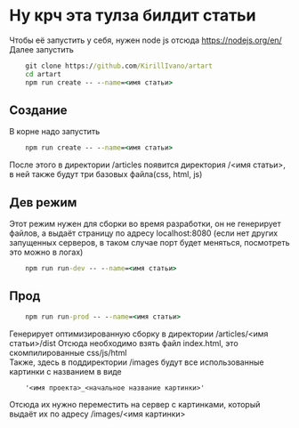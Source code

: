 # Ну крч эта тулза билдит статьи

Чтобы её запустить у себя, нужен node js отсюда https://nodejs.org/en/  
Далее запустить

```cmd
    git clone https://github.com/KirillIvano/artart
    cd artart
    npm run create -- --name=<имя статьи>
```

## Создание

В корне надо запустить 
```cmd
    npm run create -- --name=<имя статьи>
```

После этого в директории /articles появится директория /<имя статьи>, в ней также будут три базовых файла(css, html, js)

## Дев режим 

Этот режим нужен для сборки во время разработки, он не генерирует файлов, а выдаёт страницу по адресу localhost:8080 
(если нет других запущенных серверов, в таком случае порт будет меняться, посмотреть это можно в логах)

```cmd
    npm run run-dev -- --name=<имя статьи>
```

## Прод
```cmd
    npm run run-prod -- --name=<имя статьи>
```
Генерирует оптимизированную сборку в директории /articles/<имя статьи>/dist 
Отсюда необходимо взять файл index.html, это скомпилированные css/js/html  
Также, здесь в поддиректории /images будут все использованные картинки с названием в виде 
```
    '<имя проекта>_<начальное название картинки>'
```
Отсюда их нужно переместить на сервер с картинками, который выдаёт их по адресу /images/<имя картинки>
